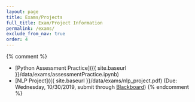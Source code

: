 ```yaml
---
layout: page
title: Exams/Projects 
full_title: Exam/Project Information
permalink: /exams/
exclude_from_nav: true
order: 4
---
```

{% comment %}
* [Python Assessment Practice]({{ site.baseurl }}/data/exams/assessmentPractice.ipynb)
* [NLP Project]({{ site.baseurl }}/data/exams/nlp_project.pdf) (Due: Wednesday, 10/30/2019, submit through [Blackboard](http://easternct.blackboard.com))
{% endcomment %}

